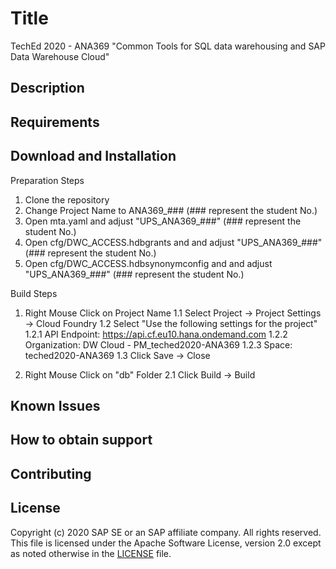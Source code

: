 # Title
TechEd 2020 - ANA369 "Common Tools for SQL data warehousing and SAP Data Warehouse Cloud"
## Description

## Requirements

## Download and Installation
Preparation Steps
1. Clone the repository
2. Change Project Name to ANA369_### (### represent the student No.)
3. Open mta.yaml and adjust "UPS_ANA369_###" (### represent the student No.)
4. Open cfg/DWC_ACCESS.hdbgrants and and adjust "UPS_ANA369_###" (### represent the student No.)
5. Open cfg/DWC_ACCESS.hdbsynonymconfig and and adjust "UPS_ANA369_###" (### represent the student No.)

Build Steps
1. Right Mouse Click on Project Name
1.1 Select Project -> Project Settings -> Cloud Foundry
1.2 Select "Use the following settings for the project"
1.2.1 API Endpoint: https://api.cf.eu10.hana.ondemand.com 
1.2.2 Organization: DW Cloud - PM_teched2020-ANA369
1.2.3 Space: teched2020-ANA369
1.3 Click Save -> Close

2. Right Mouse Click on "db" Folder
2.1 Click Build -> Build


## Known Issues

## How to obtain support

## Contributing

## License
Copyright (c) 2020 SAP SE or an SAP affiliate company. All rights reserved. This file is licensed under the Apache Software License, version 2.0 except as noted otherwise in the [LICENSE](LICENSE) file.

